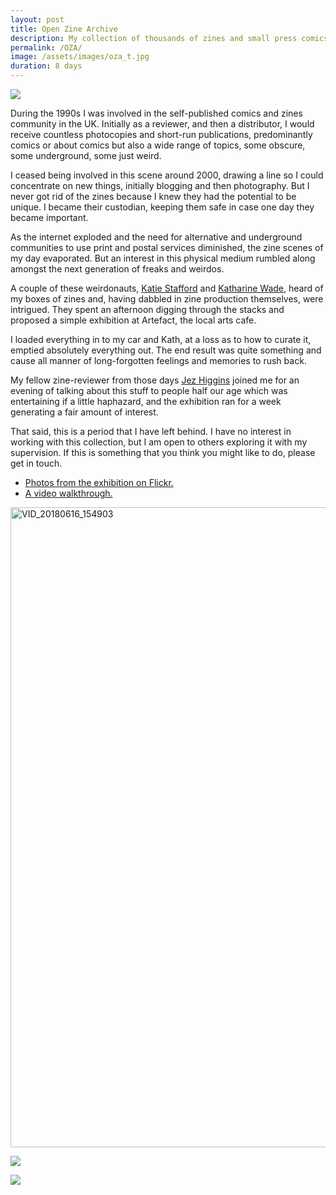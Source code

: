 ```yaml
---
layout: post
title: Open Zine Archive
description: My collection of thousands of zines and small press comics emptied out in a gallery for a week.
permalink: /OZA/
image: /assets/images/oza_t.jpg
duration: 8 days
---
```


![](http://art.peteashton.com/assets/images/OAZ03.jpg)

During the 1990s I was involved in the self-published comics and zines community in the UK. Initially as a reviewer, and then a distributor, I would receive countless photocopies and short-run publications, predominantly comics or about comics but also a wide range of topics, some obscure, some underground, some just weird. 

I ceased being involved in this scene around 2000, drawing a line so I could concentrate on new things, initially blogging and then photography. But I never got rid of the zines because I knew they had the potential to be unique. I became their custodian, keeping them safe in case one day they became important. 

As the internet exploded and the need for alternative and underground communities to use print and postal services diminished, the zine scenes of my day evaporated. But an interest in this physical medium rumbled along amongst the next generation of freaks and weirdos. 

A couple of these weirdonauts, [Katie Stafford](https://twitter.com/katie_stafford) and [Katharine Wade](https://twitter.com/Kaaaaaaaaaaath), heard of my boxes of zines and, having dabbled in zine production themselves, were intrigued. They spent an afternoon digging through the stacks and proposed a simple exhibition at Artefact, the local arts cafe. 

I loaded everything in to my car and Kath, at a loss as to how to curate it, emptied absolutely everything out. The end result was quite something and cause all manner of long-forgotten feelings and memories to rush back.

My fellow zine-reviewer from those days [Jez Higgins](https://www.jezuk.co.uk/) joined me for an evening of talking about this stuff to people half our age which was entertaining if a little haphazard, and the exhibition ran for a week generating a fair amount of interest. 

That said, this is a period that I have left behind. I have no interest in working with this collection, but I am open to others exploring it with my supervision. If this is something that you think you might like to do, please get in touch.

- [Photos from the exhibition on Flickr.](https://www.flickr.com/photos/142941788@N07/albums/72157695765819092/)
- [A video walkthrough.](https://flic.kr/p/KnZV6x)

<a data-flickr-embed="true"  href="https://www.flickr.com/photos/142941788@N07/28472287437/in/album-72157695765819092/" title="VID_20180616_154903"><img src="https://live.staticflickr.com/843/28472287437_e5647f6ed9_b.jpg" width="576" height="1024" alt="VID_20180616_154903"></a><script async src="//embedr.flickr.com/assets/client-code.js" charset="utf-8"></script>

![](http://art.peteashton.com/assets/images/OAZ01.jpg)

![](http://art.peteashton.com/assets/images/OAZ02.jpg)


